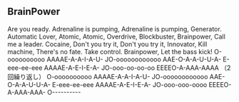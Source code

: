 ## BrainPower
Are you ready.
Adrenaline is pumping,    Adrenaline is pumping,  Generator.
Automatic Lover,  Atomic, Atomic, Overdrive,    Blockbuster,   Brainpower,  Call me a leader.
Cocaine,    Don't you try it, Don't you try it,  Innovator, Kill machine,    There's no fate.
Take control.
Brainpower,
Let the bass kick!
O-oooooooooo AAAAE-A-A-I-A-U- JO-oooooooooooo AAE-O-A-A-U-U-A- E-eee-ee-eee AAAAE-A-E-I-E-A- JO-ooo-oo-oo-oo EEEEO-A-AAA-AAAA  （2回繰り返し）
O-oooooooooo AAAAE-A-A-I-A-U-  JO-oooooooooooo AAE-O-A-A-U-U-A-  E-eee-ee-eee AAAAE-A-E-I-E-A- JO-ooo-ooo-oooo EEEEO-A-AAA-AAA-  O----------
